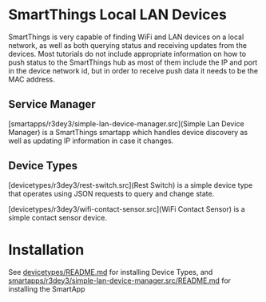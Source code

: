 # SmartThings Local LAN Devices
SmartThings is very capable of finding WiFi and LAN devices on a local network,
as well as both querying status and receiving updates from the devices.
Most tutorials do not include appropriate information on how to push status to
the SmartThings hub as most of them include the IP and port in the device network
id, but in order to receive push data it needs to be the MAC address.

## Service Manager
[smartapps/r3dey3/simple-lan-device-manager.src](Simple Lan Device Manager) is
a SmartThings smartapp which handles device discovery as well as updating IP 
information in case it changes.

## Device Types
[devicetypes/r3dey3/rest-switch.src](Rest Switch) is a simple device type that
operates using JSON requests to query and change state.

[devicetypes/r3dey3/wifi-contact-sensor.src](WiFi Contact Sensor) is a simple contact
sensor device.

# Installation
See [devicetypes/README.md](devicetypes/README.md) for installing Device Types, and
[smartapps/r3dey3/simple-lan-device-manager.src/README.md](smartapps/r3dey3/simple-lan-device-manager.src/README.md]) for installing the SmartApp

